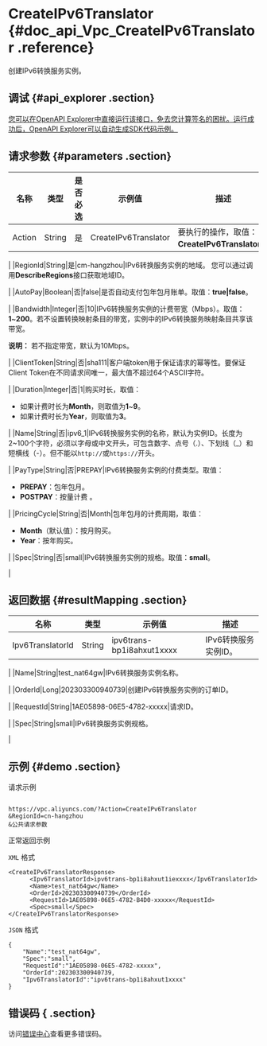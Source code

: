 # CreateIPv6Translator {#doc_api_Vpc_CreateIPv6Translator .reference}

创建IPv6转换服务实例。

## 调试 {#api_explorer .section}

[您可以在OpenAPI Explorer中直接运行该接口，免去您计算签名的困扰。运行成功后，OpenAPI Explorer可以自动生成SDK代码示例。](https://api.aliyun.com/#product=Vpc&api=CreateIPv6Translator&type=RPC&version=2016-04-28)

## 请求参数 {#parameters .section}

|名称|类型|是否必选|示例值|描述|
|--|--|----|---|--|
|Action|String|是|CreateIPv6Translator|要执行的操作，取值：**CreateIPv6Translator**。

 |
|RegionId|String|是|cm-hangzhou|IPv6转换服务实例的地域。 您可以通过调用**DescribeRegions**接口获取地域ID。

 |
|AutoPay|Boolean|否|false|是否自动支付包年包月账单。取值：**true|false**。

 |
|Bandwidth|Integer|否|10|IPv6转换服务实例的计费带宽（Mbps）。取值：**1**~**200**。若不设置转换映射条目的带宽，实例中的IPv6转换服务映射条目共享该带宽。

 **说明：** 若不指定带宽，默认为10Mbps。

 |
|ClientToken|String|否|sha111|客户端token用于保证请求的幂等性。要保证Client Token在不同请求间唯一，最大值不超过64个ASCII字符。

 |
|Duration|Integer|否|1|购买时长，取值：

 -   如果计费时长为**Month**，则取值为**1**~**9**。
-   如果计费时长为**Year**，则取值为**3**。

 |
|Name|String|否|ipv6\_1|IPv6转换服务实例的名称，默认为实例ID。长度为2~100个字符，必须以字母或中文开头，可包含数字、点号（.）、下划线（\_）和短横线（-）。但不能以`http://`或`https://`开头。

 |
|PayType|String|否|PREPAY|IPv6转换服务实例的付费类型。取值：

 -   **PREPAY**：包年包月。
-   **POSTPAY**：按量计费 。

 |
|PricingCycle|String|否|Month|包年包月的计费周期，取值：

 -   **Month**（默认值）：按月购买。
-   **Year**：按年购买。

 |
|Spec|String|否|small|IPv6转换服务实例的规格。取值：**small**。

 |

## 返回数据 {#resultMapping .section}

|名称|类型|示例值|描述|
|--|--|---|--|
|Ipv6TranslatorId|String|ipv6trans-bp1i8ahxut1xxxx|IPv6转换服务实例ID。

 |
|Name|String|test\_nat64gw|IPv6转换服务实例名称。

 |
|OrderId|Long|202303300940739|创建IPv6转换服务实例的订单ID。

 |
|RequestId|String|1AE05898-06E5-4782-xxxxx|请求ID。

 |
|Spec|String|small|IPv6转换服务实例规格。

 |

## 示例 {#demo .section}

请求示例

``` {#request_demo}

https://vpc.aliyuncs.com/?Action=CreateIPv6Translator
&RegionId=cn-hangzhou
&公共请求参数

```

正常返回示例

`XML` 格式

``` {#xml_return_success_demo}
<CreateIPv6TranslatorResponse>
	  <Ipv6TranslatorId>ipv6trans-bp1i8ahxut1iexxxx</Ipv6TranslatorId>
	  <Name>test_nat64gw</Name>
	  <OrderId>202303300940739</OrderId>
	  <RequestId>1AE05898-06E5-4782-B4D0-xxxxx</RequestId>
	  <Spec>small</Spec>
</CreateIPv6TranslatorResponse>
```

`JSON` 格式

``` {#json_return_success_demo}
{
	"Name":"test_nat64gw",
	"Spec":"small",
	"RequestId":"1AE05898-06E5-4782-xxxxx",
	"OrderId":202303300940739,
	"Ipv6TranslatorId":"ipv6trans-bp1i8ahxut1xxxx"
}
```

## 错误码 { .section}

访问[错误中心](https://error-center.aliyun.com/status/product/Vpc)查看更多错误码。

